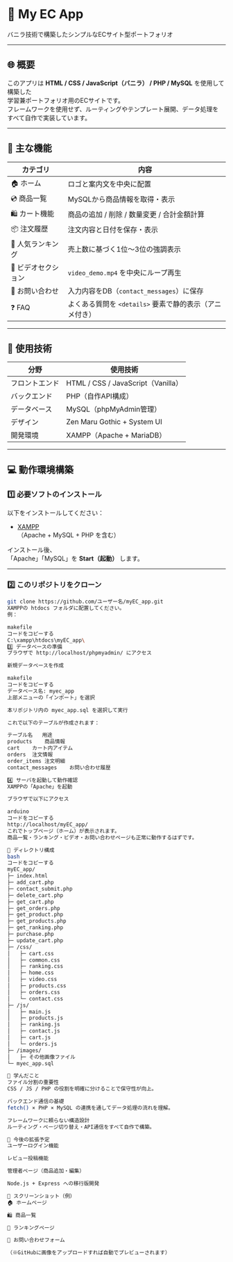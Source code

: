 # 🛒 My EC App  
バニラ技術で構築したシンプルなECサイト型ポートフォリオ  

---

## 🌐 概要
このアプリは **HTML / CSS / JavaScript（バニラ） / PHP / MySQL** を使用して構築した  
学習兼ポートフォリオ用のECサイトです。  
フレームワークを使用せず、ルーティングやテンプレート展開、データ処理を  
すべて自作で実装しています。

---

## 🚀 主な機能

| カテゴリ | 内容 |
|-----------|------|
| 🏠 ホーム | ロゴと案内文を中央に配置 |
| 💿 商品一覧 | MySQLから商品情報を取得・表示 |
| 🛍️ カート機能 | 商品の追加 / 削除 / 数量変更 / 合計金額計算 |
| 📦 注文履歴 | 注文内容と日付を保存・表示 |
| 🥇 人気ランキング | 売上数に基づく1位～3位の強調表示 |
| 🎥 ビデオセクション | `video_demo.mp4` を中央にループ再生 |
| 📩 お問い合わせ | 入力内容をDB（`contact_messages`）に保存 |
| ❓ FAQ | よくある質問を `<details>` 要素で静的表示（アニメ付き） |

---

## 🧩 使用技術

| 分野 | 使用技術 |
|------|-----------|
| フロントエンド | HTML / CSS / JavaScript（Vanilla） |
| バックエンド | PHP（自作API構成） |
| データベース | MySQL（phpMyAdmin管理） |
| デザイン | Zen Maru Gothic + System UI |
| 開発環境 | XAMPP（Apache + MariaDB） |

---

## 💻 動作環境構築

### 1️⃣ 必要ソフトのインストール
以下をインストールしてください：

- [XAMPP](https://www.apachefriends.org/jp/index.html)  
  （Apache + MySQL + PHP を含む）

インストール後、  
「Apache」「MySQL」を **Start（起動）** します。

---

### 2️⃣ このリポジトリをクローン
```bash
git clone https://github.com/ユーザー名/myEC_app.git
XAMPPの htdocs フォルダに配置してください。
例：

makefile
コードをコピーする
C:\xampp\htdocs\myEC_app\
3️⃣ データベースの準備
ブラウザで http://localhost/phpmyadmin/ にアクセス

新規データベースを作成

makefile
コードをコピーする
データベース名: myec_app
上部メニューの「インポート」を選択

本リポジトリ内の myec_app.sql を選択して実行

これで以下のテーブルが作成されます：

テーブル名	用途
products	商品情報
cart	カート内アイテム
orders	注文情報
order_items	注文明細
contact_messages	お問い合わせ履歴

4️⃣ サーバを起動して動作確認
XAMPPの「Apache」を起動

ブラウザで以下にアクセス

arduino
コードをコピーする
http://localhost/myEC_app/
これでトップページ（ホーム）が表示されます。
商品一覧・ランキング・ビデオ・お問い合わせページも正常に動作するはずです。

📁 ディレクトリ構成
bash
コードをコピーする
myEC_app/
├─ index.html
├─ add_cart.php
├─ contact_submit.php
├─ delete_cart.php
├─ get_cart.php
├─ get_orders.php
├─ get_product.php
├─ get_products.php
├─ get_ranking.php
├─ purchase.php
├─ update_cart.php
├─ /css/
│   ├─ cart.css
│   ├─ common.css
│   ├─ ranking.css
│   ├─ home.css
│   ├─ video.css
│   ├─ products.css
│   ├─ orders.css
│   └─ contact.css
├─ /js/
│   ├─ main.js
│   ├─ products.js
│   ├─ ranking.js
│   ├─ contact.js
│   ├─ cart.js
│   └─ orders.js
├─ /images/
│   ├─ その他画像ファイル
└─ myec_app.sql

🧠 学んだこと
ファイル分割の重要性
CSS / JS / PHP の役割を明確に分けることで保守性が向上。

バックエンド通信の基礎
fetch() × PHP × MySQL の連携を通してデータ処理の流れを理解。

フレームワークに頼らない構造設計
ルーティング・ページ切り替え・API通信をすべて自作で構築。

🔮 今後の拡張予定
ユーザーログイン機能

レビュー投稿機能

管理者ページ（商品追加・編集）

Node.js + Express への移行版開発

📸 スクリーンショット（例）
🏠 ホームページ

🛍️ 商品一覧

🥇 ランキングページ

📩 お問い合わせフォーム

（※GitHubに画像をアップロードすれば自動でプレビューされます）
